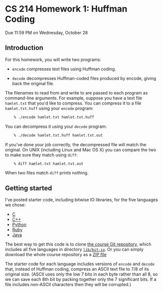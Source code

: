 # CS 214 Homework 1: Huffman Coding

Due 11:59 PM on Wednesday, October 28

## Introduction

For this homework, you will write two programs:

  - `encode` compresses text files using Huffman coding.

  - `decode` decompresses Huffman-coded files produced by encode, giving
    back the original file.

The filenames to read from and write to are passed to each program as
command-line arguments. For example, suppose you have a text file `hamlet.txt`
that you'd like to compress. You can compress it to a file `hamlet.txt.huff`
using your `encode` program:

```sh
    % ./encode hamlet.txt hamlet.txt.huff
```

You can decompress it using your `decode` program:

```sh
    % ./decode hamlet.txt.huff hamlet.txt.out
```

If you’ve done your job correctly, the decompressed file will match the
original. On UNIX (including Linux and Mac OS X) you can compare the two to
make sure they match using `diff`:

```sh
    % diff hamlet.txt hamlet.txt.out
```

When two files match `diff` prints nothing.

## Getting started

I've posted starter code, including bitwise IO libraries, for the five
languages we chose:

  - [C](https://github.com/tov/eecs214/tree/master/lib/bit-io/c)
  - [C++](https://github.com/tov/eecs214/tree/master/lib/bit-io/cpp)
  - [Python](https://github.com/tov/eecs214/tree/master/lib/bit-io/python)
  - [Ruby](https://github.com/tov/eecs214/tree/master/lib/bit-io/ruby)
  - [Java](https://github.com/tov/eecs214/tree/master/lib/bit-io/java)

The best way to get this code is to clone [the course Git
repository](https://github.com/tov/eecs214), which includes all five
languages in directory
[`lib/bit-io`](https://github.com/tov/eecs214/tree/master/lib/bit-io).
Or you can simply download the whole course repository as a [ZIP
file](https://github.com/tov/eecs214/archive/master.zip)

The starter code for each language includes versions of `encode` and
`decode` that, instead of Huffman coding, compress an ASCII text file to
7/8 of its original size. (ASCII uses only the low 7 bits in each byte
rather than all 8, so we can save each 8th bit by packing together only
the 7 significant bits. If a file includes non-ASCII characters then
they will be corrupted.)

